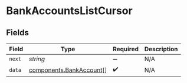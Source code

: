 # BankAccountsListCursor


## Fields

| Field                                                              | Type                                                               | Required                                                           | Description                                                        |
| ------------------------------------------------------------------ | ------------------------------------------------------------------ | ------------------------------------------------------------------ | ------------------------------------------------------------------ |
| `next`                                                             | *string*                                                           | :heavy_minus_sign:                                                 | N/A                                                                |
| `data`                                                             | [components.BankAccount](../../models/components/bankaccount.md)[] | :heavy_check_mark:                                                 | N/A                                                                |